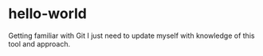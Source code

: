 # hello-world
Getting familiar with Git
I just need to update myself with knowledge of this tool and approach.
